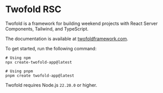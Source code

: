 # Twofold RSC

Twofold is a framework for building weekend projects with React Server Components, Tailwind, and TypeScript.

The documentation is available at [twofoldframework.com](https://twofoldframework.com/).

To get started, run the following command:

```text
# Using npm
npx create-twofold-app@latest

# Using pnpm
pnpm create twofold-app@latest
```

Twofold requires Node.js `22.20.0` or higher.
